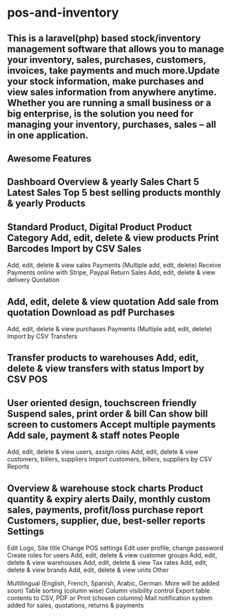 # pos-and-inventory
This is a laravel(php) based stock/inventory management software that allows you to manage your inventory, sales, purchases, customers, invoices, take payments and much more.Update your stock information, make purchases and view sales information from anywhere anytime. Whether you are running a small business or a big enterprise, is the solution you need for managing your inventory, purchases, sales – all in one application.
--------------------------------------------------------------------------------------------------------------------------------------
Awesome Features
--------------------------------------------------------------------------------------------------------------------------------------
Dashboard
Overview & yearly Sales Chart
5 Latest Sales
Top 5 best selling products monthly & yearly
Products
----------------------------------------------------------------------------------------------------------
Standard Product, Digital Product
Product Category
Add, edit, delete & view products
Print Barcodes
Import by CSV
Sales
---------------------------------------------------------------------------------------------------------------
Add, edit, delete & view sales
Payments (Multiple add, edit, delete)
Receive Payments online with Stripe, Paypal
Return Sales
Add, edit, delete & view delivery
Quotation

Add, edit, delete & view quotation
Add sale from quotation
Download as pdf
Purchases
-------------------------------------------------------------------------------------------------------------------
Add, edit, delete & view purchases
Payments (Multiple add, edit, delete)
Import by CSV
Transfers

Transfer products to warehouses
Add, edit, delete & view transfers with status
Import by CSV
POS
--------------------------------------------------------------------------------------------------------------------
User oriented design, touchscreen friendly
Suspend sales, print order & bill
Can show bill screen to customers
Accept multiple payments
Add sale, payment & staff notes
People
----------------------------------------------------------------------------------------------------------------------
Add, edit, delete & view users, assign roles
Add, edit, delete & view customers, billers, suppliers
Import customers, billers, suppliers by CSV
Reports

Overview & warehouse stock charts
Product quantity & expiry alerts
Daily, monthly custom sales, payments, profit/loss purchase report
Customers, supplier, due, best-seller reports
Settings
-------------------------------------------------------------------------------------------------------------------------
Edit Logo, Site title
Change POS settings
Edit user profile, change password
Create roles for users
Add, edit, delete & view customer groups
Add, edit, delete & view warehouses
Add, edit, delete & view Tax rates
Add, edit, delete & view brands
Add, edit, delete & view units
Other

Multilingual (English, French, Spanish, Arabic, German. More will be added soon)
Table sorting (column wise)
Column visibility control
Export table contents to CSV, PDF or Print (chosen columns)
Mail notification system added for sales, quotations, returns & payments
